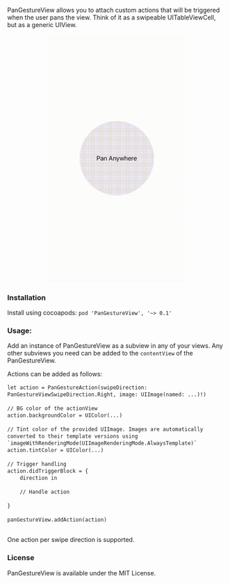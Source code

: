 PanGestureView allows you to attach custom actions that will be triggered when the user pans the view. Think of it as a swipeable UITableViewCell, but as a generic UIView.

<p align="center">
    <img src="Assets/PanGestureView.gif" alt="GIF 1" width="320px" />
</p>

### Installation

Install using cocoapods: `pod 'PanGestureView', '~> 0.1'`

### Usage:

Add an instance of PanGestureView as a subview in any of your views. Any other subviews you need can be added to the `contentView` of the PanGestureView.

Actions can be added as follows:

```
let action = PanGestureAction(swipeDirection: PanGestureViewSwipeDirection.Right, image: UIImage(named: ...)!)

// BG color of the actionView
action.backgroundColor = UIColor(...)

// Tint color of the provided UIImage. Images are automatically converted to their template versions using `imageWithRenderingMode(UIImageRenderingMode.AlwaysTemplate)`
action.tintColor = UIColor(...)

// Trigger handling
action.didTriggerBlock = {
    direction in
            
    // Handle action
    
}

panGestureView.addAction(action)
      
```  

One action per swipe direction is supported.

### License

PanGestureView is available under the MIT License.
